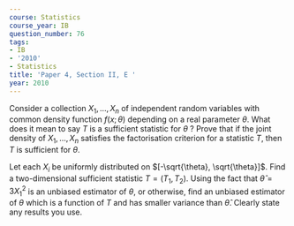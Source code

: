 ```yaml
---
course: Statistics
course_year: IB
question_number: 76
tags:
- IB
- '2010'
- Statistics
title: 'Paper 4, Section II, E '
year: 2010
---
```




Consider a collection $X_{1}, \ldots, X_{n}$ of independent random variables with common density function $f(x ; \theta)$ depending on a real parameter $\theta$. What does it mean to say $T$ is a sufficient statistic for $\theta$ ? Prove that if the joint density of $X_{1}, \ldots, X_{n}$ satisfies the factorisation criterion for a statistic $T$, then $T$ is sufficient for $\theta$.

Let each $X_{i}$ be uniformly distributed on $[-\sqrt{\theta}, \sqrt{\theta}]$. Find a two-dimensional sufficient statistic $T=\left(T_{1}, T_{2}\right)$. Using the fact that $\hat{\theta}=3 X_{1}^{2}$ is an unbiased estimator of $\theta$, or otherwise, find an unbiased estimator of $\theta$ which is a function of $T$ and has smaller variance than $\hat{\theta}$. Clearly state any results you use.